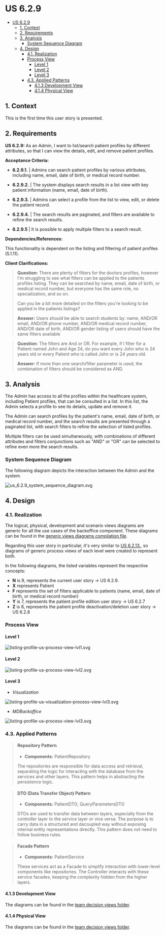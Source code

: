 # US 6.2.9

<!-- TOC -->
* [US 6.2.9](#us-629)
  * [1. Context](#1-context)
  * [2. Requirements](#2-requirements)
  * [3. Analysis](#3-analysis)
    * [System Sequence Diagram](#system-sequence-diagram)
  * [4. Design](#4-design)
    * [4.1. Realization](#41-realization)
    * [Process View](#process-view)
      * [Level 1](#level-1)
      * [Level 2](#level-2)
      * [Level 3](#level-3)
    * [4.3. Applied Patterns](#43-applied-patterns)
      * [4.1.3 Development View](#413-development-view)
      * [4.1.4 Physical View](#414-physical-view)
<!-- TOC -->


## 1. Context

This is the first time this user story is presented.

## 2. Requirements

**US 6.2.9:** As an Admin, I want to list/search patient profiles by different attributes, so that I can view the details, edit, and remove patient profiles.

**Acceptance Criteria:**

- **6.2.9.1.** | Admins can search patient profiles by various attributes, including name, email, date of birth, or medical record number.

- **6.2.9.2.** | The system displays search results in a list view with key patient information (name, email, date of birth).

- **6.2.9.3.** | Admins can select a profile from the list to view, edit, or delete the patient record.

- **6.2.9.4.** | The search results are paginated, and filters are available to refine the search results.

- **6.2.9.5** | It is possible to apply multiple filters to a search result.

**Dependencies/References:**

This functionality is dependent on the listing and filtering of patient profiles (5.1.11).

**Client Clarifications:**

> **Question:** There are plenty of filters for the doctors profiles, however I'm struggling to see what filters can be 
> applied to the patients profiles listing. They can be searched by name, email, date of birth, or medical record number,
> but everyone has the same role, no specialization, and so on.
>
> Can you be a bit more detailed on the filters you're looking to be applied in the patients listings?
>
> **Answer:** Users should be able to search students by: name, AND/OR email, AND/OR phone number, AND/OR medical record
> number, AND/OR date of birth, AND/OR gender listing of users should have the same filters available


> **Question:** The filters are And or OR. For example, if I filter for a Patient named John and Age 24, do you want every
> John who is 24 years old or every Patient who is called John or is 24 years old.
>
> **Answer:** If more than one search/filter parameter is used, the combination of filters should be considered as AND.


## 3. Analysis

The Admin has access to all the profiles within the healthcare system, including Patient profiles, that can be consulted
in a list. In this list, the Admin selects a profile to see its details, update and remove it.

The Admin can search profiles by the patient's name, email, date of birth, or medical record number, and the search results
are presented through a paginated list, with search filters to refine the selection of listed profiles.

Multiple filters can be used simultaneously, with combinations of different attributes and filters conjunctions such as 
"AND" or "OR" can be selected to refine even more the search results.

### System Sequence Diagram

The following diagram depicts the interaction between the Admin and the system.

![us_6.2.9_system_sequence_diagram.svg](diagrams/SSD/us_6.2.9_system_sequence_diagram.svg)

## 4. Design
### 4.1. Realization

The logical, physical, development and scenario views diagrams are generic for all the use cases of the backoffice component.
These diagrams can be found in the [generic views diagrams compilation file](../../team-decisions/views/general-views.md).

Regarding this user story in particular, it's very similar to [US 6.2.13.](../us-6.2.13/readme.md), so diagrams of generic
process views of each level were created to represent both.

In the following diagrams, the listed variables represent the respective concepts:

* **N** is 9, represents the current user story -> US 6.2.9.
* **X** represents Patient
* **F** represents the set of filters applicable to patients (name, email, date of birth, or medical record number)
* **Y** is 7, represents the patient profile edition user story -> US 6.2.7
* **Z** is 8, represents the patient profile deactivation/deletion user story -> US 6.2.8

### Process View

#### Level 1

![listing-profile-us-process-view-lvl1.svg](../general-process-view-diagrams/listing-profiles/Level-1/listing-profile-us-process-view-lvl1.svg)

#### Level 2

![listing-profile-us-process-view-lvl2.svg](../general-process-view-diagrams/listing-profiles/Level-2/listing-profile-us-process-view-lvl2.svg)

#### Level 3

- _Visualization_

![listing-profile-us-visualization-process-view-lvl3.svg](../general-process-view-diagrams/listing-profiles/Level-3/listing-profile-us-visualization-process-view-lvl3.svg)

- _MDBackoffice_

![listing-profile-us-process-view-lvl3.svg](../general-process-view-diagrams/listing-profiles/Level-3/listing-profile-us-process-view-lvl3.svg)

### 4.3. Applied Patterns

> #### **Repository Pattern**
>
>* **Components:** PatientRepository
>
> The repositories are responsible for data access and retrieval, separating the logic for interacting with the database
> from the services and other layers. This pattern helps in abstracting the persistence logic.

> #### **DTO (Data Transfer Object) Pattern**
>
>* **Components:** PatientDTO, QueryParametersDTO
>
> DTOs are used to transfer data between layers, especially from the controller layer to the service layer or vice versa.
> The purpose is to carry data in a structured and decoupled way without exposing internal entity representations directly.
> This pattern does not need to follow business rules.


> #### **Facade Pattern**
>
>* **Components:** PatientService
>
> These services act as a Facade to simplify interaction with lower-level components like repositories. The Controller
> interacts with these service facades, keeping the complexity hidden from the higher layers.


#### 4.1.3 Development View

The diagrams can be found in the [team decision views folder](../../team-decisions/views/general-views.md#3-development-view).

#### 4.1.4 Physical View

The diagrams can be found in the [team decision views folder](../../team-decisions/views/general-views.md#4-physical-view).